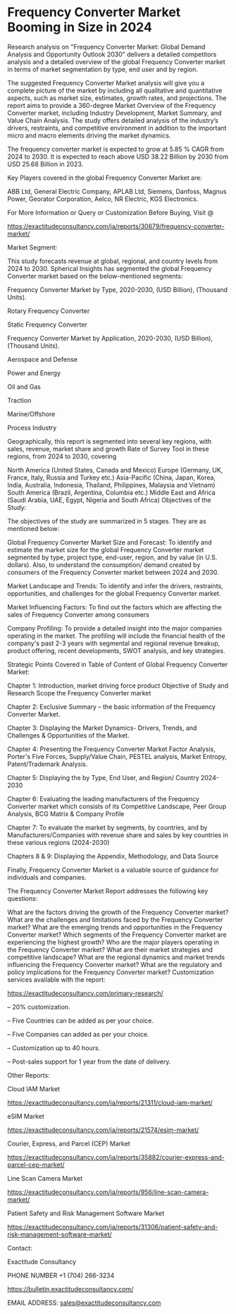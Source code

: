 # Frequency Converter Market Booming in Size in 2024

Research analysis on "Frequency Converter Market: Global Demand Analysis and Opportunity Outlook 2030" delivers a detailed competitors analysis and a detailed overview of the global Frequency Converter market in terms of market segmentation by type, end user and by region.

The suggested Frequency Converter Market analysis will give you a complete picture of the market by including all qualitative and quantitative aspects, such as market size, estimates, growth rates, and projections. The report aims to provide a 360-degree Market Overview of the Frequency Converter market, including Industry Development, Market Summary, and Value Chain Analysis. The study offers detailed analysis of the industry’s drivers, restraints, and competitive environment in addition to the important micro and macro elements driving the market dynamics.

The frequency converter market is expected to grow at 5.85 % CAGR from 2024 to 2030. It is expected to reach above USD 38.22 Billion by 2030 from USD 25.68 Billion in 2023.

Key Players covered in the global Frequency Converter Market are:

ABB Ltd, General Electric Company, APLAB Ltd, Siemens, Danfoss, Magnus Power, Georator Corporation, Aelco, NR Electric, KGS Electronics.

For More Information or Query or Customization Before Buying, Visit @

https://exactitudeconsultancy.com/ja/reports/30679/frequency-converter-market/

Market Segment:

This study forecasts revenue at global, regional, and country levels from 2024 to 2030. Spherical Insights has segmented the global Frequency Converter market based on the below-mentioned segments:

Frequency Converter Market by Type, 2020-2030, (USD Billion), (Thousand Units).

Rotary Frequency Converter

Static Frequency Converter

Frequency Converter Market by Application, 2020-2030, (USD Billion), (Thousand Units).

Aerospace and Defense

Power and Energy

Oil and Gas

Traction

Marine/Offshore

Process Industry

Geographically, this report is segmented into several key regions, with sales, revenue, market share and growth Rate of Survey Tool in these regions, from 2024 to 2030, covering

North America (United States, Canada and Mexico)
Europe (Germany, UK, France, Italy, Russia and Turkey etc.)
Asia-Pacific (China, Japan, Korea, India, Australia, Indonesia, Thailand, Philippines, Malaysia and Vietnam)
South America (Brazil, Argentina, Columbia etc.)
Middle East and Africa (Saudi Arabia, UAE, Egypt, Nigeria and South Africa)
Objectives of the Study:

The objectives of the study are summarized in 5 stages. They are as mentioned below:

Global Frequency Converter Market Size and Forecast: To identify and estimate the market size for the global Frequency Converter market segmented by type, project type, end-user, region, and by value (in U.S. dollars). Also, to understand the consumption/ demand created by consumers of the Frequency Converter market between 2024 and 2030.

Market Landscape and Trends: To identify and infer the drivers, restraints, opportunities, and challenges for the global Frequency Converter market.

Market Influencing Factors: To find out the factors which are affecting the sales of Frequency Converter among consumers

Company Profiling: To provide a detailed insight into the major companies operating in the market. The profiling will include the financial health of the company's past 2-3 years with segmental and regional revenue breakup, product offering, recent developments, SWOT analysis, and key strategies.

Strategic Points Covered in Table of Content of Global Frequency Converter Market:

Chapter 1: Introduction, market driving force product Objective of Study and Research Scope the Frequency Converter market

Chapter 2: Exclusive Summary – the basic information of the Frequency Converter Market.

Chapter 3: Displaying the Market Dynamics- Drivers, Trends, and Challenges & Opportunities of the Market.

Chapter 4: Presenting the Frequency Converter Market Factor Analysis, Porter's Five Forces, Supply/Value Chain, PESTEL analysis, Market Entropy, Patent/Trademark Analysis.

Chapter 5: Displaying the by Type, End User, and Region/ Country 2024-2030

Chapter 6: Evaluating the leading manufacturers of the Frequency Converter market which consists of its Competitive Landscape, Peer Group Analysis, BCG Matrix & Company Profile

Chapter 7: To evaluate the market by segments, by countries, and by Manufacturers/Companies with revenue share and sales by key countries in these various regions (2024-2030)

Chapters 8 & 9: Displaying the Appendix, Methodology, and Data Source

Finally, Frequency Converter Market is a valuable source of guidance for individuals and companies.

The Frequency Converter Market Report addresses the following key questions:

What are the factors driving the growth of the Frequency Converter market?
What are the challenges and limitations faced by the Frequency Converter market?
What are the emerging trends and opportunities in the Frequency Converter market?
Which segments of the Frequency Converter market are experiencing the highest growth?
Who are the major players operating in the Frequency Converter market?
What are their market strategies and competitive landscape?
What are the regional dynamics and market trends influencing the Frequency Converter market?
What are the regulatory and policy implications for the Frequency Converter market?
Customization services available with the report:

https://exactitudeconsultancy.com/primary-research/

– 20% customization.

– Five Countries can be added as per your choice.

– Five Companies can added as per your choice.

– Customization up to 40 hours.

– Post-sales support for 1 year from the date of delivery.

Other Reports:

Cloud IAM Market

https://exactitudeconsultancy.com/ja/reports/21311/cloud-iam-market/

eSIM Market

https://exactitudeconsultancy.com/ja/reports/21574/esim-market/

Courier, Express, and Parcel (CEP) Market

https://exactitudeconsultancy.com/ja/reports/35882/courier-express-and-parcel-cep-market/

Line Scan Camera Market

https://exactitudeconsultancy.com/ja/reports/956/line-scan-camera-market/

Patient Safety and Risk Management Software Market

https://exactitudeconsultancy.com/ja/reports/31306/patient-safety-and-risk-management-software-market/

Contact:

Exactitude Consultancy

PHONE NUMBER +1 (704) 266-3234

https://bulletin.exactitudeconsultancy.com/

EMAIL ADDRESS: sales@exactitudeconsultancy.com
